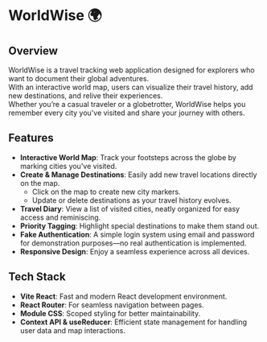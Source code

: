 # WorldWise 🌍  

## Overview  
WorldWise is a travel tracking web application designed for explorers who want to document their global adventures.  
With an interactive world map, users can visualize their travel history, add new destinations, and relive their experiences.  
Whether you’re a casual traveler or a globetrotter, WorldWise helps you remember every city you've visited and share your journey with others.  

## Features  
- **Interactive World Map**: Track your footsteps across the globe by marking cities you've visited.  
- **Create & Manage Destinations**: Easily add new travel locations directly on the map.  
  - Click on the map to create new city markers.  
  - Update or delete destinations as your travel history evolves.  
- **Travel Diary**: View a list of visited cities, neatly organized for easy access and reminiscing.  
- **Priority Tagging**: Highlight special destinations to make them stand out.  
- **Fake Authentication**: A simple login system using email and password for demonstration purposes—no real authentication is implemented.  
- **Responsive Design**: Enjoy a seamless experience across all devices.  

## Tech Stack  
- **Vite React**: Fast and modern React development environment.  
- **React Router**: For seamless navigation between pages.  
- **Module CSS**: Scoped styling for better maintainability.  
- **Context API & useReducer**: Efficient state management for handling user data and map interactions.  

